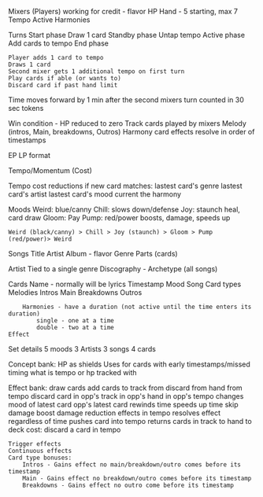 Mixers (Players)
    working for credit - flavor
    HP
    Hand - 5 starting, max 7
    Tempo
    Active Harmonies

Turns
    Start phase
        Draw 1 card
    Standby phase
        Untap tempo
    Active phase
        Add cards to tempo
    End phase

    Player adds 1 card to tempo
    Draws 1 card
    Second mixer gets 1 additional tempo on first turn
    Play cards if able (or wants to)
    Discard card if past hand limit
Time moves forward by 1 min after the second mixers turn
    counted in 30 sec tokens


Win condition - HP reduced to zero
Track
    cards played by mixers
    Melody (intros, Main, breakdowns, Outros)
    Harmony
    card effects resolve in order of timestamps


EP LP format
<!-- What limits card playing? -->
Tempo/Momentum (Cost)
<!--  -->

Tempo cost reductions
    if new card matches:
        lastest card's genre
        lastest card's artist
        lastest card's mood
        current the harmony


Moods
    Weird: blue/canny
    Chill: slows down/defense
    Joy: staunch heal, card draw
    Gloom: Pay
    Pump: red/power boosts, damage, speeds up

    Weird (black/canny) > Chill > Joy (staunch) > Gloom > Pump (red/power)> Weird


Songs
    Title
    Artist
    Album - flavor
    Genre
    Parts (cards)

Artist
    Tied to a single genre
    Discography - Archetype (all songs)

Cards
    Name - normally will be lyrics
    Timestamp
    Mood
    Song
    Card types
        Melodies
            Intros
            Main
            Breakdowns
            Outros

        Harmonies - have a duration (not active until the time enters its duration)
            single - one at a time
            double - two at a time
    Effect

Set details
    5 moods
        3 Artists
            3 songs
                4 cards

Concept bank:
HP as shields
Uses for cards with early timestamps/missed timing
what is tempo or hp tracked with

<!-- Game completed after 3-4 tracks - barring otk-ish/agro/stall -->
<!-- Duration between cards adds to credit -->
<!-- Dual mood/genre - featured artist -->
<!-- Player gains 1 tempo at the start of turn -->
<!-- Playing cards increases tempo -->
<!-- Tempo is discarded after use -->

Effect bank:
    draw cards
    add cards to track
        from discard
        from hand
        from tempo
    discard card
        in opp's track
        in opp's hand
        in opp's tempo
    changes mood of
        latest card
        opp's latest card
    rewinds time
    speeds up time
    <!-- jump (forward and back for player only) -->
    skip
    damage boost
    damage reduction
    effects in tempo
    resolves effect regardless of time
    pushes card into tempo
    returns cards in track
        to hand
        to deck
    cost: discard a card in tempo

    Trigger effects
    Continuous effects
    Card type bonuses:
        Intros - Gains effect no main/breakdown/outro comes before its timestamp
        Main - Gains effect no breakdown/outro comes before its timestamp
        Breakdowns - Gains effect no outro come before its timestamp
